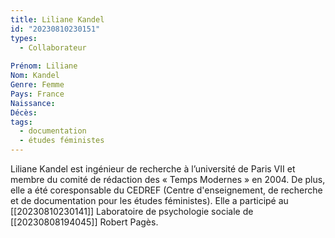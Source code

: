 ```yaml
---
title: Liliane Kandel 
id: "20230810230151"
types:
  - Collaborateur
  
Prénom: Liliane
Nom: Kandel
Genre: Femme
Pays: France
Naissance: 
Décès: 
tags:
  - documentation
  - études féministes
---
```


Liliane Kandel est ingénieur de recherche à l’université de Paris VII et membre du comité de rédaction des « Temps Modernes » en 2004. De plus, elle a été coresponsable du CEDREF (Centre d'enseignement, de recherche et de documentation pour les études féministes). Elle a participé au [[20230810230141]] Laboratoire de psychologie sociale de [[20230808194045]] Robert Pagès.   